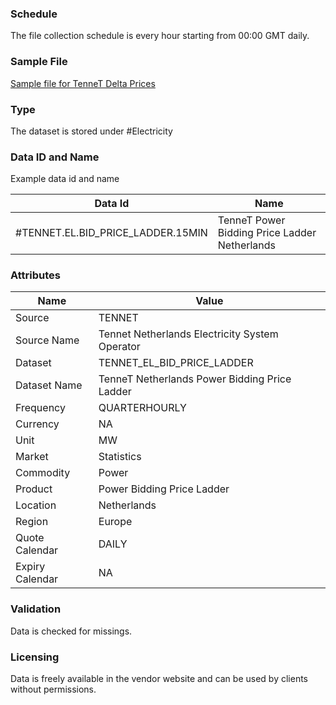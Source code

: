 ### Schedule

The file collection schedule is every hour starting from 00:00 GMT daily.

### Sample File

[Sample file for TenneT Delta Prices](pathname:///file-samples/merit_order_list_28-02-2025_00_00_00.json)

### Type

The dataset is stored under #Electricity

### Data ID and Name

Example data id and name

|**Data Id**|**Name**|
|-|-|
|#TENNET.EL.BID_PRICE_LADDER.15MIN|TenneT Power Bidding Price Ladder Netherlands|

### Attributes

|Name|Value|
|-|-|
|Source|TENNET|
|Source Name|Tennet Netherlands Electricity System Operator|
|Dataset|TENNET_EL_BID_PRICE_LADDER|
|Dataset Name|TenneT Netherlands Power Bidding Price Ladder|
|Frequency|QUARTERHOURLY|
|Currency|NA|
|Unit|MW|
|Market|Statistics|
|Commodity|Power|
|Product|Power Bidding Price Ladder|
|Location|Netherlands|
|Region|Europe|
|Quote Calendar|DAILY|
|Expiry Calendar|NA|

### Validation

Data is checked for missings. 

### Licensing

Data is freely available in the vendor website and can be used by clients without permissions.